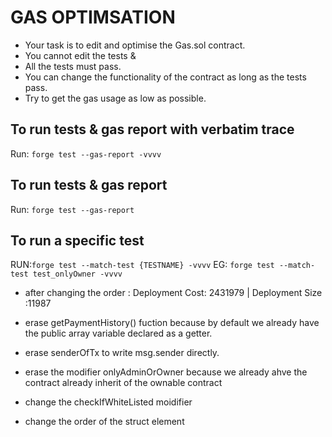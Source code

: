 # GAS OPTIMSATION

- Your task is to edit and optimise the Gas.sol contract.
- You cannot edit the tests &
- All the tests must pass.
- You can change the functionality of the contract as long as the tests pass.
- Try to get the gas usage as low as possible.

## To run tests & gas report with verbatim trace

Run: `forge test --gas-report -vvvv`

## To run tests & gas report

Run: `forge test --gas-report`

## To run a specific test

RUN:`forge test --match-test {TESTNAME} -vvvv`
EG: `forge test --match-test test_onlyOwner -vvvv`

- after changing the order : Deployment Cost: 2431979 | Deployment Size :11987

- erase getPaymentHistory() fuction because by default we already have the public array variable declared as a getter.
- erase senderOfTx to write msg.sender directly.
- erase the modifier onlyAdminOrOwner because we already ahve the contract already inherit of the ownable contract
- change the checkIfWhiteListed moidifier
- change the order of the struct element
